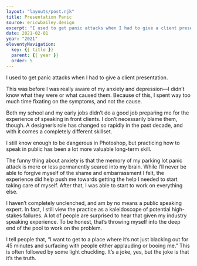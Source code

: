 ```yaml
---
layout: "layouts/post.njk"
title: Presentation Panic
source: ericwbailey.design
excerpt: "I used to get panic attacks when I had to give a client presentation."
date: 2021-02-01
year: "2021"
eleventyNavigation:
  key: {{ title }}
  parent: {{ year }}
  order: 5
---
```


I used to get panic attacks when I had to give a client presentation.

This was before I was really aware of my anxiety and depression—I didn’t know what they were or what caused them. Because of this, I spent way too much time fixating on the symptoms, and not the cause.

Both my school and my early jobs didn’t do a good job preparing me for the experience of speaking in front clients. I don’t necessarily blame them, though. A designer’s role has changed so rapidly in the past decade, and with it comes a completely different skillset.

I still know enough to be dangerous in Photoshop, but practicing how to speak in public has been a lot more valuable long-term skill.

The funny thing about anxiety is that the memory of my parking lot panic attack is more or less permanently seared into my brain. While I’ll never be able to forgive myself of the shame and embarrassment I felt, the experience did help push me towards getting the help I needed to start taking care of myself. After that, I was able to start to work on everything else.

I haven’t completely unclenched, and am by no means a public speaking expert. In fact, I still view the practice as a kaleidoscope of potential high-stakes failures. A lot of people are surprised to hear that given my industry speaking experience. To be honest, that’s throwing myself into the deep end of the pool to work on the problem.

I tell people that, “I want to get to a place where it’s not just blacking out for 45 minutes and surfacing with people either applauding or booing me.” This is often followed by some light chuckling. It’s a joke, yes, but the joke is that it’s the truth.
